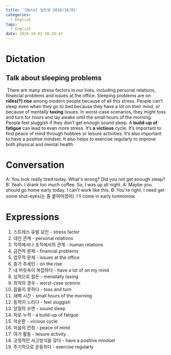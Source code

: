 ```yaml
---
title: '[Note] 입트영 2018/10/02'
categories:
  - English
tags:
  - English
date: 2018-10-02 10:29:47
---
```


# Dictation

## Talk about sleeping problems
​
There are many stress factors in our lives, including personal relations, financial problems and issues at the office. Sleeping problems are on **rides(?) rise** among modern people because of all this stress. People can’t sleep even when they go to bed because they have a lot on their mind, or because of mentally **taxing** issues. In worst-case scenarios, they might toss and turn for hours and lay awake until the small hours of the morning. People feel sluggish if they don’t get enough sound sleep. A **build-up of fatigue** can lead to even more stress. It’s **a victious** cycle. It’s important to find peace of mind through hobbies or leisure activities. It’s also important to have a positive mindset. It also helps to exercise regularly to improve both physical and mental health.
​
# Conversation

A: You look really tired today. What's wrong? Did you not get enough sleep?
B: Yeah. I drank too much coffee. So, I was up all night.
A: Maybe you should go home early today. I can't work like this.
B: You're right. I need get some shut-eyes(눈 좀 붙여야겠어). I'll come in early tommorow.

# Expressions

1. 스트레스 유발 요인 - stress factor
2. 대인 관계 - personal relations
3. 직작에서나 조직에서의 관계 - human relations
4. 금전적 문제 - financial problems
5. 업무적 문제 - issues at the office
6. 증가 추세인 - on the rise
7. 내 머릿속이 복잡하다 - have a lot of on my mind
8. 심적으로 힘든 - menatally taxing
9. 최악의 경우 - worst-case scenrio
10. 잠들지 못하다 - toss and turn
11. 새벽 시간 - small hours of the morning
12. 동작이 느리다 - feel sluggish
13. 양질의 수면 - sound sleep
14. 피로 누적 - a build-up of fatigue
15. 악순환 - vicious cycle
16. 마음의 안정 - peace of mind
17. 여가 활동 - leisure activity
18. 긍정적인 사고방식을 갖다 - have a positive mindset
19. 주기적으로 운동하다 - exercise regularly